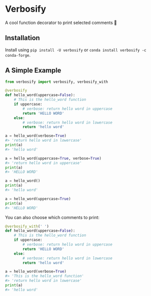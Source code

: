 # Verbosify

A cool function decorator to print selected comments 🎤

## Installation

Install using `pip install -U verbosify` or `conda install verbosify -c conda-forge`.

## A Simple Example

```py
from verbosify import verbosify, verbosify_with

@verbosify
def hello_word(uppercase=False):
    # This is the hello_word function
    if uppercase:
        # verbose: return hello word in uppercase
        return 'HELLO WORD'
    else:
        # verbose: return hello word in lowercase
        return 'hello word'

a = hello_word(verbose=True)
#> 'return hello word in lowercase'
print(a)
#> 'hello word'

a = hello_word(uppercase=True, verbose=True)
#> 'return hello word in uppercase'
print(a)
#> 'HELLO WORD'

a = hello_word()
print(a)
#> 'hello word'

a = hello_word(uppercase=True)
print(a)
#> 'HELLO WORD'
```


You can also choose which comments to print:

```py
@verbosify_with(' ')
def hello_word(uppercase=False):
    # This is the hello_word function
    if uppercase:
        # verbose: return hello word in uppercase
        return 'HELLO WORD'
    else:
        # verbose: return hello word in lowercase
        return 'hello word'

a = hello_word(verbose=True)
#> 'This is the hello_word function'
#> 'return hello word in lowercase'
print(a)
#> 'hello word'
```

